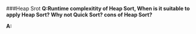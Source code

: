 ###Heap Srot
**Q:Runtime complexitity of Heap Sort, When is it suitable to apply Heap Sort? Why not Quick Sort? cons of Heap Sort?**

**A:** 
